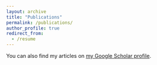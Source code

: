 ```yaml
---
layout: archive
title: "Publications"
permalink: /publications/
author_profile: true
redirect_from:
  - /resume
---
```



You can also find my articles on <a href="{{site.author.googlescholar}}">my Google Scholar profile</a>.</div>




